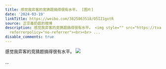 ```yaml
---
title: 感觉我弈客的竞猜题搞得很有水平。 [图片]
date: '2024-03-19'
linkTitle: https://weibo.com/3825863518/O5IZ1gxtR
source: 正宗毒奶菇的微博
description: 感觉我弈客的竞猜题搞得很有水平。 <img style="" src="https://tvax4.sinaimg.cn/large/e40a0b5egy1hnwacou9p9j209s07jwg0.jpg"
  referrerpolicy="no-referrer"><br><br> ...
disable_comments: true
---
```

感觉我弈客的竞猜题搞得很有水平。 <img style="" src="https://tvax4.sinaimg.cn/large/e40a0b5egy1hnwacou9p9j209s07jwg0.jpg" referrerpolicy="no-referrer"><br><br> ...